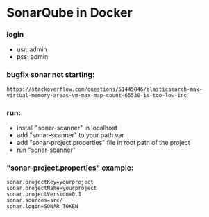 # SonarQube in Docker

### login
- usr: admin
- pss: admin

### bugfix sonar not starting:
`https://stackoverflow.com/questions/51445846/elasticsearch-max-virtual-memory-areas-vm-max-map-count-65530-is-too-low-inc`

### run:
- install "sonar-scanner" in localhost
- add "sonar-scanner" to your path var
- add "sonar-project.properties" file in root path of the project
- run "sonar-scanner"

### "sonar-project.properties" example:
```
sonar.projectKey=yourproject
sonar.projectName=yourproject
sonar.projectVersion=0.1
sonar.sources=src/
sonar.login=SONAR_TOKEN
```

